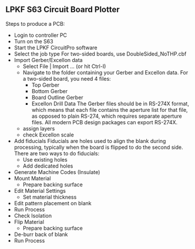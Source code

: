 ## LPKF S63 Circuit Board Plotter
Steps to produce a PCB:
* Login to controller PC
* Turn on the S63
* Start the LPKF CircuitPro software
* Select the job type
    For two-sided boards, use DoubleSided_NoTHP.cbf
* Import Gerber/Excellon data
    * Select File | Import ... (or hit Ctrl-I)
    * Navigate to the folder containing your Gerber and Excellon data. For a two-sided board, you need 4 files:
        * Top Gerber
        * Bottom Gerber
        * Board Outline Gerber
        * Excellon Drill Data
            The Gerber files should be in RS-274X format, which means that each file contains the aperture list for that file, as opposed to plain RS-274, which requires separate aperture files. All modern PCB design packages can export RS-274X.
    * assign layers
    * check Excellon scale
* Add fiducials
    Fiducials are holes used to align the blank during processing, typically when the board is flipped to do the second side. There are two ways to do fiducials:
    * Use existing holes
    * Add dedicated holes
* Generate Machine Codes (Insulate)
* Mount Material
    * Prepare backing surface
* Edit Material Settings
    * Set material thickness
* Edit pattern placement on blank
* Run Process
* Check Isolation
* Flip Material
    * Prepare backing surface
* De-burr back of blank
* Run Process
